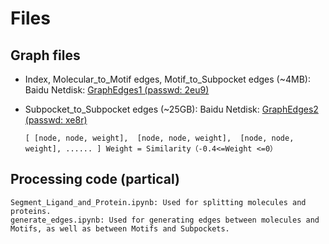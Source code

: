 # Files

## Graph files

- Index, Molecular_to_Motif edges, Motif_to_Subpocket edges (~4MB):
  Baidu Netdisk: [GraphEdges1 (passwd: 2eu9)](https://pan.baidu.com/s/1zOaDJI6uX7DHTk2EP5pQ1g )


- Subpocket_to_Subpocket edges (~25GB):
  Baidu Netdisk: [GraphEdges2 (passwd: xe8r)](https://pan.baidu.com/s/1LSiE3rWMX9rwiJIMLuWbyQ  )
  ```
  [ [node, node, weight],  [node, node, weight],  [node, node, weight], ...... ] Weight = Similarity（-0.4<=Weight <=0）
  ```



## Processing code (partical)
    Segment_Ligand_and_Protein.ipynb: Used for splitting molecules and proteins.
    generate_edges.ipynb: Used for generating edges between molecules and Motifs, as well as between Motifs and Subpockets.

